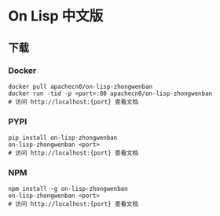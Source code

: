 # On Lisp 中文版

## 下载

### Docker

```
docker pull apachecn0/on-lisp-zhongwenban
docker run -tid -p <port>:80 apachecn0/on-lisp-zhongwenban
# 访问 http://localhost:{port} 查看文档
```

### PYPI

```
pip install on-lisp-zhongwenban
on-lisp-zhongwenban <port>
# 访问 http://localhost:{port} 查看文档
```

### NPM

```
npm install -g on-lisp-zhongwenban
on-lisp-zhongwenban <port>
# 访问 http://localhost:{port} 查看文档
```